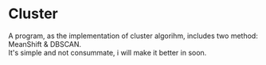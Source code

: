 Cluster
================================================================================================
A program, as the implementation of cluster algorihm, includes two method: MeanShift & DBSCAN.  
It's simple and not consummate, i will make it better in soon.  
